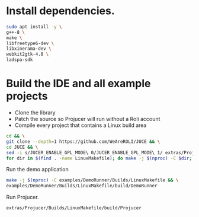 # Install dependencies.
```bash
sudo apt install -y \
g++-8 \
make \
libfreetype6-dev \
libxinerama-dev \
webkit2gtk-4.0 \
ladspa-sdk
```

# Build the IDE and all example projects
- Clone the library
- Patch the source so Projucer will run without a Roli account
- Compile every project that contains a Linux build area

```bash
cd && \
git clone --depth=1 https://github.com/WeAreROLI/JUCE && \
cd JUCE && \
sed -i s/JUCER_ENABLE_GPL_MODE\ 0/JUCER_ENABLE_GPL_MODE\ 1/ extras/Projucer/JuceLibraryCode/AppConfig.h && \
for dir in $(find . -name LinuxMakefile); do make -j $(nproc) -C $dir; done
```

Run the demo application
```bash
make -j $(nproc) -C examples/DemoRunner/Builds/LinuxMakefile && \
examples/DemoRunner/Builds/LinuxMakefile/build/DemoRunner
```

Run Projucer.
```bash
extras/Projucer/Builds/LinuxMakefile/build/Projucer
```
